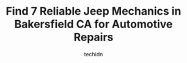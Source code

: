 ---
layout: ampstory
image: https://images.unsplash.com/photo-1585416354800-3d15d8801dcd?ixlib=rb-4.0.3&ixid=MnwxMjA3fDB8MHxwaG90by1wYWdlfHx8fGVufDB8fHx8&auto=format&fit=crop&w=640&h=853&q=80
author: techidn
featured: false
description: If youre in need of trustworthy and skilled Jeep Mechanic in Bakersfield CA, USA, youll be pleased to discover the 7 best Jeep Mechanic in town. Their expertise and commitment to customer 
title: Find 7 Reliable Jeep Mechanics in Bakersfield CA for Automotive Repairs
cover:
   title: Find 7 Reliable Jeep Mechanics in Bakersfield CA for Automotive Repairs
   subtitle: Rickpate
   background: https://images.unsplash.com/photo-1585416354800-3d15d8801dcd?ixlib=rb-4.0.3&ixid=MnwxMjA3fDB8MHxwaG90by1wYWdlfHx8fGVufDB8fHx8&auto=format&fit=crop&w=640&h=853&q=80

pages: 
 - layout: thirds
   top: <h1>#1 MechaMedix Auto & RV Repair Shop</h1>
   bottom: "<p>Shayne is awesome! We were passing through and had some car trouble. It was 4-30 on a Saturday and he drove and bout to help us and did the job perfectly. Really knows hi</p>"
   background: https://www.knot35.com/toplist/wp-content/uploads/2023/06/best-jeep-mechanic-1-in-bakersfield-ca-1685833424.jpeg
   backgroundblur: true
 - layout: thirds
   top: <h1>#2 Able Auto and Truck Repair LLC</h1>
   bottom: "<p>2459 Fruitvale Ave Suite 1, Bakersfield, CA 93308, United States</p>"
   background: https://www.knot35.com/toplist/wp-content/uploads/2023/06/best-jeep-mechanic-2-in-bakersfield-ca-1685833424.png
   cta:
      link: https://www.knot35.com/toplist/find-7-reliable-jeep-mechanics-in-bakersfield-ca-for-automotive-repairs/
      text: Find 7 Reliable Jeep Mechanics in Bakersfield CA for Automotive Repairs
 - layout: thirds
   top: <h1>#3 G.G.mobile mechanic</h1>
   bottom: "<p>324 Audrey Ave, Bakersfield, CA 93307, United States</p>"
   background: https://www.knot35.com/toplist/wp-content/uploads/2023/06/best-jeep-mechanic-3-in-bakersfield-ca-1685833425.jpeg
   cta:
      link: https://www.knot35.com/toplist/find-7-reliable-jeep-mechanics-in-bakersfield-ca-for-automotive-repairs/
      text: Find 7 Reliable Jeep Mechanics in Bakersfield CA for Automotive Repairs
 - layout: thirds
   top: <h1>#4 Bakersfield Mobile Auto Repair and Dba. Jesse Mobile Auto Repair</h1>
   bottom: "<p>326 21st St, Bakersfield, CA 93301, United States</p>"
   background: https://images.unsplash.com/photo-1533735380053-eb8d0759b24a?ixlib=rb-4.0.3&ixid=MnwxMjA3fDB8MHxwaG90by1wYWdlfHx8fGVufDB8fHx8&auto=format&fit=crop&w=640&h=853&q=80
   cta:
      link: https://www.knot35.com/toplist/find-7-reliable-jeep-mechanics-in-bakersfield-ca-for-automotive-repairs/
      text: Find 7 Reliable Jeep Mechanics in Bakersfield CA for Automotive Repairs
 - layout: thirds
   top: <h1>#5 Direct Offroad</h1>
   bottom: "<p>6619 Rosedale Hwy, Bakersfield, CA 93308, United States</p>"
   background: https://images.unsplash.com/photo-1540457036297-448b6b99e91c?ixlib=rb-4.0.3&ixid=MnwxMjA3fDB8MHxwaG90by1wYWdlfHx8fGVufDB8fHx8&auto=format&fit=crop&w=640&h=853&q=80
   cta:
      link: https://www.knot35.com/toplist/find-7-reliable-jeep-mechanics-in-bakersfield-ca-for-automotive-repairs/
      text: Find 7 Reliable Jeep Mechanics in Bakersfield CA for Automotive Repairs
 - layout: thirds
   top: <h1>#6 American Offroad</h1>
   bottom: "<p>2505 K St, Bakersfield, CA 93301, United States</p>"
   background: https://images.unsplash.com/photo-1553949345-eb786bb3f7ba?ixlib=rb-4.0.3&ixid=MnwxMjA3fDB8MHxwaG90by1wYWdlfHx8fGVufDB8fHx8&auto=format&fit=crop&w=640&h=853&q=80
   cta:
      link: https://www.knot35.com/toplist/find-7-reliable-jeep-mechanics-in-bakersfield-ca-for-automotive-repairs/
      text: Find 7 Reliable Jeep Mechanics in Bakersfield CA for Automotive Repairs
 - layout: thirds
   top: <h1>#7 Performance Off Road & Automotive</h1>
   bottom: "<p>5209 Woodmere Dr, Bakersfield, CA 93313, United States</p>"
   background: https://images.unsplash.com/photo-1618556658017-fd9c732d1360?ixlib=rb-4.0.3&ixid=MnwxMjA3fDB8MHxwaG90by1wYWdlfHx8fGVufDB8fHx8&auto=format&fit=crop&w=640&h=853&q=80
   cta:
      link: https://www.knot35.com/toplist/find-7-reliable-jeep-mechanics-in-bakersfield-ca-for-automotive-repairs/
      text: Find 7 Reliable Jeep Mechanics in Bakersfield CA for Automotive Repairs
 - layout: thirds
   middle: Continue reading...
   background: https://images.unsplash.com/photo-1524169358666-79f22534bc6e?ixlib=rb-4.0.3&ixid=MnwxMjA3fDB8MHxwaG90by1wYWdlfHx8fGVufDB8fHx8&auto=format&fit=crop&w=640&h=853&q=80
   cta:
      link: https://www.knot35.com/toplist/find-7-reliable-jeep-mechanics-in-bakersfield-ca-for-automotive-repairs/
      text: Find 7 Reliable Jeep Mechanics in Bakersfield CA for Automotive Repairs
      
---
